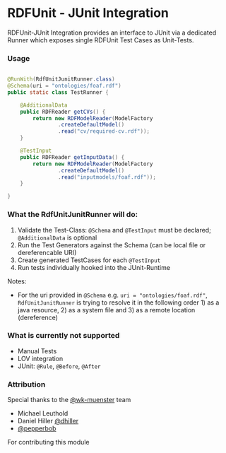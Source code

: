 RDFUnit - JUnit Integration
==========

RDFUnit-JUnit Integration provides an interface to JUnit via a dedicated Runner which exposes single RDFUnit Test Cases as Unit-Tests.

### Usage
```java

@RunWith(RdfUnitJunitRunner.class)
@Schema(uri = "ontologies/foaf.rdf")
public static class TestRunner {

    @AdditionalData
    public RDFReader getCVs() {
        return new RDFModelReader(ModelFactory
                .createDefaultModel()
                .read("cv/required-cv.rdf"));
    }

    @TestInput
    public RDFReader getInputData() {
        return new RDFModelReader(ModelFactory
                .createDefaultModel()
                .read("inputmodels/foaf.rdf"));
    }

}
```

### What the RdfUnitJunitRunner will do:

1. Validate the Test-Class: `@Schema` and `@TestInput` must be declared; `@AdditionalData` is optional
2. Run the Test Generators against the Schema (can be local file or dereferencable URI)
3. Create generated TestCases for each `@TestInput`
4. Run tests individually hooked into the JUnit-Runtime

Notes:
 * For the uri provided in `@Schema` e.g. `uri = "ontologies/foaf.rdf"`, `RdfUnitJunitRunner` is trying to resolve it in the following order 1) as a java resource, 2) as a system file and 3) as a remote location (dereference)    

### What is currently not supported
- Manual Tests
- LOV integration
- JUnit: `@Rule`, `@Before`, `@After`

### Attribution
Special thanks to the [@wk-muenster](https://github.com/wk-muenster) team
 * Michael Leuthold 
 * Daniel Hiller [@dhiller](https://github.com/dhiller)
 * [@pepperbob](https://github.com/pepperbob)

For contributing this module
